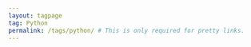 ```yaml
---
layout: tagpage
tag: Python
permalink: /tags/python/ # This is only required for pretty links.
---
```

